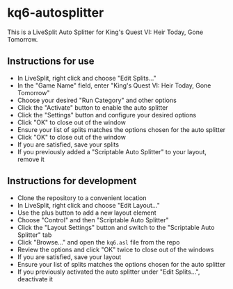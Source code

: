 # kq6-autosplitter

This is a LiveSplit Auto Splitter for King's Quest VI: Heir Today, Gone Tomorrow.

## Instructions for use

* In LiveSplit, right click and choose "Edit Splits..."
* In the "Game Name" field, enter "King's Quest VI: Heir Today, Gone Tomorrow"
* Choose your desired "Run Category" and other options
* Click the "Activate" button to enable the auto splitter
* Click the "Settings" button and configure your desired options
* Click "OK" to close out of the window
* Ensure your list of splits matches the options chosen for the auto splitter
* Click "OK" to close out of the window
* If you are satisfied, save your splits
* If you previously added a "Scriptable Auto Splitter" to your layout, remove it

## Instructions for development

* Clone the repository to a convenient location
* In LiveSplit, right click and choose "Edit Layout..."
* Use the plus button to add a new layout element
* Choose "Control" and then "Scriptable Auto Splitter"
* Click the "Layout Settings" button and switch to the "Scriptable Auto Splitter" tab
* Click "Browse..." and open the `kq6.asl` file from the repo
* Review the options and click "OK" twice to close out of the windows
* If you are satisfied, save your layout
* Ensure your list of splits matches the options chosen for the auto splitter
* If you previously activated the auto splitter under "Edit Splits...", deactivate it

